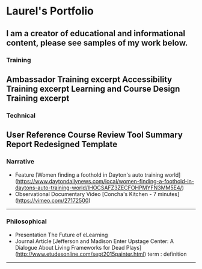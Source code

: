 # Laurel's Portfolio
## I am a creator of educational and informational content, please see samples of my work below.

### Training
Ambassador Training excerpt
Accessibility Training excerpt
Learning and Course Design Training excerpt
---
### Technical
User Reference
Course Review Tool Summary Report
Redesigned Template
---
### Narrative
- Feature
[Women finding a foothold in Dayton's auto training world] (https://www.daytondailynews.com/local/women-finding-a-foothold-in-daytons-auto-training-world/IHOCSAFZ3ZECFOHPMYFN3MM5E4/)
- Observational Documentary Video
[Concha's Kitchen - 7 minutes] (https://vimeo.com/27172500)
---
### Philosophical
- Presentation
The Future of eLearning
- Journal Article
[Jefferson and Madison Enter Upstage Center: A Dialogue About Living Frameworks for Dead Plays] (http://www.etudesonline.com/sept2015painter.html)
term
: definition
---

